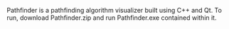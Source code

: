 Pathfinder is a pathfinding algorithm visualizer built using C++ and Qt. To run, download Pathfinder.zip and run Pathfinder.exe contained within it.
